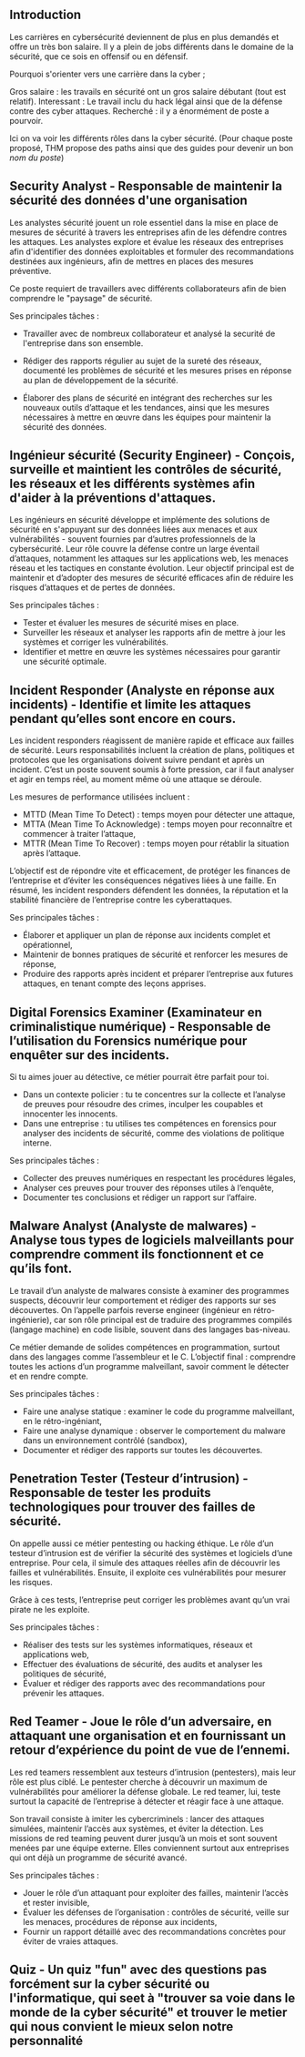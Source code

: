 ## Introduction
Les carrières en cybersécurité deviennent de plus en plus demandés et offre un très bon salaire.
Il y a plein de jobs différents dans le domaine de la sécurité, que ce sois en offensif ou en défensif.

Pourquoi s'orienter vers une carrière dans la cyber ; 

Gros salaire : les travails en sécurité ont un gros salaire débutant (tout est relatif).
Interessant : Le travail inclu du hack légal ainsi que de la défense contre des cyber attaques.
Recherché : il y a énormément de poste a pourvoir.

Ici on va voir les différents rôles dans la cyber sécurité. (Pour chaque poste proposé, THM propose des paths ainsi que des guides pour devenir un bon *nom du poste*)

## Security Analyst - Responsable de maintenir la sécurité des données d'une organisation
Les analystes sécurité jouent un role essentiel dans la mise en place de mesures de sécurité à travers les entreprises afin de les défendre contres les attaques.
Les analystes explore et évalue les réseaux des entreprises afin d'identifier des données exploitables et formuler des recommandations destinées aux ingénieurs, afin de mettres en places des mesures préventive.

Ce poste requiert de travaillers avec différents collaborateurs afin de bien comprendre le "paysage" de sécurité.

Ses principales tâches :  

- Travailler avec de nombreux collaborateur et analysé la securité de l'entreprise dans son ensemble.

- Rédiger des rapports régulier au sujet de la sureté des réseaux, documenté les problèmes de sécurité et les   mesures prises en réponse au plan de développement de la sécurité.

- Élaborer des plans de sécurité en intégrant des recherches sur les nouveaux outils d’attaque et les tendances, ainsi que les mesures nécessaires à mettre en œuvre dans les équipes pour maintenir la sécurité des données.

## Ingénieur sécurité (Security Engineer) - Conçois, surveille et maintient les contrôles de sécurité, les réseaux et les différents systèmes afin d'aider à la préventions d'attaques.
Les ingénieurs en sécurité développe et implémente des solutions de sécurité en s'appuyant sur des données liées aux menaces et aux vulnérabilités - souvent fournies par d’autres professionnels de la cybersécurité. Leur rôle couvre la défense contre un large éventail d’attaques, notamment les attaques sur les applications web, les menaces réseau et les tactiques en constante évolution. Leur objectif principal est de maintenir et d’adopter des mesures de sécurité efficaces afin de réduire les risques d’attaques et de pertes de données.

Ses principales tâches : 
- Tester et évaluer les mesures de sécurité mises en place.
- Surveiller les réseaux et analyser les rapports afin de mettre à jour les systèmes et corriger les vulnérabilités.
- Identifier et mettre en œuvre les systèmes nécessaires pour garantir une sécurité optimale.

## Incident Responder (Analyste en réponse aux incidents) - Identifie et limite les attaques pendant qu’elles sont encore en cours.
Les incident responders réagissent de manière rapide et efficace aux failles de sécurité. Leurs responsabilités incluent la création de plans, politiques et protocoles que les organisations doivent suivre pendant et après un incident.
C’est un poste souvent soumis à forte pression, car il faut analyser et agir en temps réel, au moment même où une attaque se déroule.

Les mesures de performance utilisées incluent :

- MTTD (Mean Time To Detect) : temps moyen pour détecter une attaque,
- MTTA (Mean Time To Acknowledge) : temps moyen pour reconnaître et commencer à traiter l’attaque,
- MTTR (Mean Time To Recover) : temps moyen pour rétablir la situation après l’attaque.

L’objectif est de répondre vite et efficacement, de protéger les finances de l’entreprise et d’éviter les conséquences négatives liées à une faille.
En résumé, les incident responders défendent les données, la réputation et la stabilité financière de l’entreprise contre les cyberattaques.

Ses principales tâches :  
- Élaborer et appliquer un plan de réponse aux incidents complet et opérationnel,
- Maintenir de bonnes pratiques de sécurité et renforcer les mesures de réponse,
- Produire des rapports après incident et préparer l’entreprise aux futures attaques, en tenant compte des leçons apprises.

## Digital Forensics Examiner (Examinateur en criminalistique numérique) - Responsable de l’utilisation du Forensics numérique pour enquêter sur des incidents.
Si tu aimes jouer au détective, ce métier pourrait être parfait pour toi.
- Dans un contexte policier : tu te concentres sur la collecte et l’analyse de preuves pour résoudre des crimes, inculper les coupables et innocenter les innocents.
- Dans une entreprise : tu utilises tes compétences en forensics pour analyser des incidents de sécurité, comme des violations de politique interne.

Ses principales tâches : 
- Collecter des preuves numériques en respectant les procédures légales,
- Analyser ces preuves pour trouver des réponses utiles à l’enquête,
- Documenter tes conclusions et rédiger un rapport sur l’affaire.

## Malware Analyst (Analyste de malwares) - Analyse tous types de logiciels malveillants pour comprendre comment ils fonctionnent et ce qu’ils font.
Le travail d’un analyste de malwares consiste à examiner des programmes suspects, découvrir leur comportement et rédiger des rapports sur ses découvertes.
On l’appelle parfois reverse engineer (ingénieur en rétro-ingénierie), car son rôle principal est de traduire des programmes compilés (langage machine) en code lisible, souvent dans des langages bas-niveau.

Ce métier demande de solides compétences en programmation, surtout dans des langages comme l’assembleur et le C.
L’objectif final : comprendre toutes les actions d’un programme malveillant, savoir comment le détecter et en rendre compte.

Ses principales tâches : 

- Faire une analyse statique : examiner le code du programme malveillant, en le rétro-ingéniant,
- Faire une analyse dynamique : observer le comportement du malware dans un environnement contrôlé (sandbox),
- Documenter et rédiger des rapports sur toutes les découvertes.

## Penetration Tester (Testeur d’intrusion) - Responsable de tester les produits technologiques pour trouver des failles de sécurité.
On appelle aussi ce métier pentesting ou hacking éthique.
Le rôle d’un testeur d’intrusion est de vérifier la sécurité des systèmes et logiciels d’une entreprise.
Pour cela, il simule des attaques réelles afin de découvrir les failles et vulnérabilités.
Ensuite, il exploite ces vulnérabilités pour mesurer les risques.

Grâce à ces tests, l’entreprise peut corriger les problèmes avant qu’un vrai pirate ne les exploite.

Ses principales tâches : 

- Réaliser des tests sur les systèmes informatiques, réseaux et applications web,
- Effectuer des évaluations de sécurité, des audits et analyser les politiques de sécurité,
- Évaluer et rédiger des rapports avec des recommandations pour prévenir les attaques.

## Red Teamer - Joue le rôle d’un adversaire, en attaquant une organisation et en fournissant un retour d’expérience du point de vue de l’ennemi.
Les red teamers ressemblent aux testeurs d’intrusion (pentesters), mais leur rôle est plus ciblé.
Le pentester cherche à découvrir un maximum de vulnérabilités pour améliorer la défense globale.
Le red teamer, lui, teste surtout la capacité de l’entreprise à détecter et réagir face à une attaque.

Son travail consiste à imiter les cybercriminels : lancer des attaques simulées, maintenir l’accès aux systèmes, et éviter la détection.
Les missions de red teaming peuvent durer jusqu’à un mois et sont souvent menées par une équipe externe.
Elles conviennent surtout aux entreprises qui ont déjà un programme de sécurité avancé.

Ses principales tâches : 

- Jouer le rôle d’un attaquant pour exploiter des failles, maintenir l’accès et rester invisible,
- Évaluer les défenses de l’organisation : contrôles de sécurité, veille sur les menaces, procédures de réponse aux incidents,
- Fournir un rapport détaillé avec des recommandations concrètes pour éviter de vraies attaques.


## Quiz - Un quiz "fun" avec des questions pas forcément sur la cyber sécurité ou l'informatique, qui seet à "trouver sa voie dans le monde de la cyber sécurité" et trouver le metier qui nous convient le mieux selon notre personnalité
